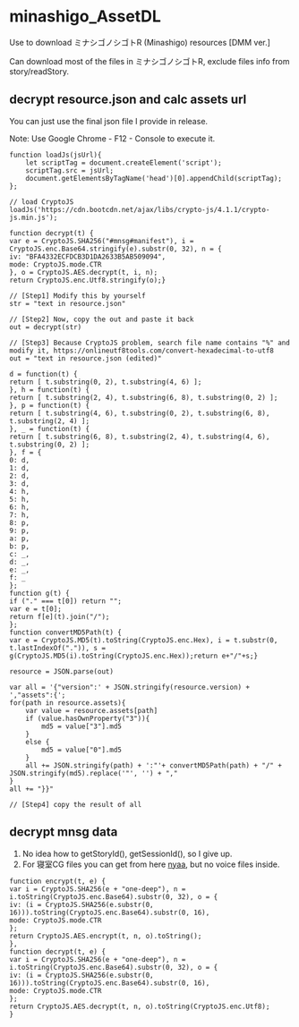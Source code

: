 # minashigo_AssetDL
Use to download ミナシゴノシゴトR (Minashigo) resources [DMM ver.]

Can download most of the files in ミナシゴノシゴトR, exclude files info from story/readStory.

## decrypt resource.json and calc assets url
You can just use the final json file I provide in release.

Note: Use Google Chrome - F12 - Console to execute it.
```
function loadJs(jsUrl){
    let scriptTag = document.createElement('script');
    scriptTag.src = jsUrl;
    document.getElementsByTagName('head')[0].appendChild(scriptTag);
};

// load CryptoJS
loadJs('https://cdn.bootcdn.net/ajax/libs/crypto-js/4.1.1/crypto-js.min.js');

function decrypt(t) {
var e = CryptoJS.SHA256("#mnsg#manifest"), i = CryptoJS.enc.Base64.stringify(e).substr(0, 32), n = {
iv: "BFA4332ECFDCB3D1DA2633B5AB509094",
mode: CryptoJS.mode.CTR
}, o = CryptoJS.AES.decrypt(t, i, n);
return CryptoJS.enc.Utf8.stringify(o);}

// [Step1] Modify this by yourself
str = "text in resource.json"

// [Step2] Now, copy the out and paste it back
out = decrypt(str)

// [Step3] Because CryptoJS problem, search file name contains "%" and modify it, https://onlineutf8tools.com/convert-hexadecimal-to-utf8
out = "text in resource.json (edited)"

d = function(t) {
return [ t.substring(0, 2), t.substring(4, 6) ];
}, h = function(t) {
return [ t.substring(2, 4), t.substring(6, 8), t.substring(0, 2) ];
}, p = function(t) {
return [ t.substring(4, 6), t.substring(0, 2), t.substring(6, 8), t.substring(2, 4) ];
}, _ = function(t) {
return [ t.substring(6, 8), t.substring(2, 4), t.substring(4, 6), t.substring(0, 2) ];
}, f = {
0: d,
1: d,
2: d,
3: d,
4: h,
5: h,
6: h,
7: h,
8: p,
9: p,
a: p,
b: p,
c: _,
d: _,
e: _,
f: _
};
function g(t) {
if ("." === t[0]) return "";
var e = t[0];
return f[e](t).join("/");
};
function convertMD5Path(t) {
var e = CryptoJS.MD5(t).toString(CryptoJS.enc.Hex), i = t.substr(0, t.lastIndexOf(".")), s = g(CryptoJS.MD5(i).toString(CryptoJS.enc.Hex));return e+"/"+s;}

resource = JSON.parse(out)

var all = '{"version":' + JSON.stringify(resource.version) + ',"assets":{';
for(path in resource.assets){
    var value = resource.assets[path]
    if (value.hasOwnProperty("3")){
        md5 = value["3"].md5
    }
    else {
        md5 = value["0"].md5
    }
    all += JSON.stringify(path) + ':"'+ convertMD5Path(path) + "/" + JSON.stringify(md5).replace('"', '') + ","
}
all += "}}"

// [Step4] copy the result of all
```

## decrypt mnsg data
1. No idea how to getStoryId(), getSessionId(), so I give up.
2. For 寝室CG files you can get from here [nyaa](https://sukebei.nyaa.si/view/3913196), but no voice files inside.
```
function encrypt(t, e) {
var i = CryptoJS.SHA256(e + "one-deep"), n = i.toString(CryptoJS.enc.Base64).substr(0, 32), o = {
iv: (i = CryptoJS.SHA256(e.substr(0, 16))).toString(CryptoJS.enc.Base64).substr(0, 16),
mode: CryptoJS.mode.CTR
};
return CryptoJS.AES.encrypt(t, n, o).toString();
},
function decrypt(t, e) {
var i = CryptoJS.SHA256(e + "one-deep"), n = i.toString(CryptoJS.enc.Base64).substr(0, 32), o = {
iv: (i = CryptoJS.SHA256(e.substr(0, 16))).toString(CryptoJS.enc.Base64).substr(0, 16),
mode: CryptoJS.mode.CTR
};
return CryptoJS.AES.decrypt(t, n, o).toString(CryptoJS.enc.Utf8);
}
```
